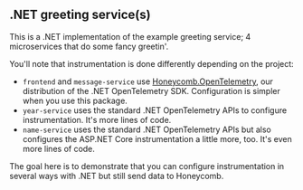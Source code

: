 ## .NET greeting service(s)

This is a .NET implementation of the example greeting service; 4 microservices that do some fancy greetin'.

You'll note that instrumentation is done differently depending on the project:

* `frontend` and `message-service` use [Honeycomb.OpenTelemetry](https://www.nuget.org/packages/Honeycomb.OpenTelemetry), our distribution of the .NET OpenTelemetry SDK. Configuration is simpler when you use this package.
* `year-service` uses the standard .NET OpenTelemetry APIs to configure instrumentation. It's more lines of code.
* `name-service` uses the standard .NET OpenTelemetry APIs but also configures the ASP.NET Core instrumentation a little more, too. It's even more lines of code.

The goal here is to demonstrate that you can configure instrumentation in several ways with .NET but still send data to Honeycomb.